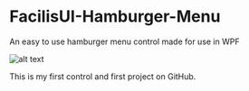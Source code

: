 # FacilisUI-Hamburger-Menu
An easy to use hamburger menu control made for use in WPF

![alt text](http://facilis.dk/Images/Screenshots/FacilisUI-Hamburger-Screenshot.gif)

This is my first control and first project on GitHub.
